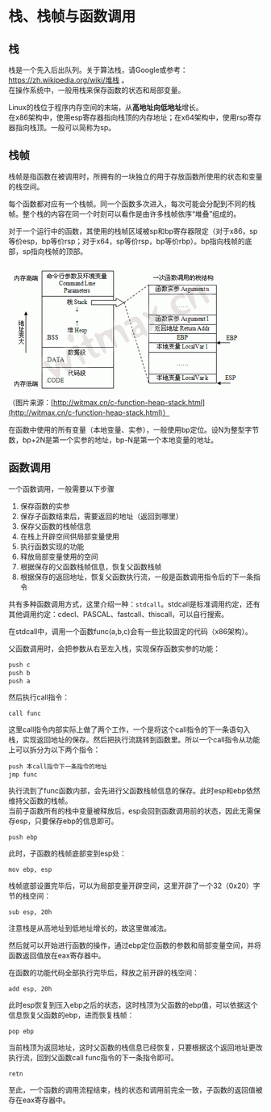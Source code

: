 # 栈、栈帧与函数调用

## 栈

栈是一个先入后出队列。关于算法栈，请Google或参考：<https://zh.wikipedia.org/wiki/堆栈> 。  
在操作系统中，一般用栈来保存函数的状态和局部变量。

Linux的栈位于程序内存空间的末端，从**高地址向低地址**增长。  
在x86架构中，使用esp寄存器指向栈顶的内存地址；在x64架构中，使用rsp寄存器指向栈顶。一般可以简称为sp。

## 栈帧

栈帧是指函数在被调用时，所拥有的一块独立的用于存放函数所使用的状态和变量的栈空间。

每个函数都对应有一个栈帧。同一个函数多次进入，每次可能会分配到不同的栈帧。整个栈的内容在同一个时刻可以看作是由许多栈帧依序“堆叠”组成的。

对于一个运行中的函数，其使用的栈帧区域被sp和bp寄存器限定（对于x86，sp等价esp，bp等价rsp；对于x64，sp等价rsp，bp等价rbp）。bp指向栈帧的底部，sp指向栈帧的顶部。

![](/pic/pwn/stack-20170713.png)  
（图片来源：[http://witmax.cn/c-function-heap-stack.html](http://witmax.cn/c-function-heap-stack.html)）

在函数中使用的所有变量（本地变量、实参），一般使用bp定位。设N为整型字节数，bp+2N是第一个实参的地址，bp-N是第一个本地变量的地址。

## 函数调用

一个函数调用，一般需要以下步骤

1. 保存函数的实参
2. 保存子函数结束后，需要返回的地址（返回到哪里）
3. 保存父函数的栈帧信息
4. 在栈上开辟空间供局部变量使用
5. 执行函数实现的功能
6. 释放局部变量使用的空间
7. 根据保存的父函数栈帧信息，恢复父函数栈帧
8. 根据保存的返回地址，恢复父函数执行流，一般是函数调用指令后的下一条指令

共有多种函数调用方式，这里介绍一种：`stdcall`。stdcall是标准调用约定，还有其他调用约定：cdecl、PASCAL、fastcall、thiscall，可以自行搜索。

在stdcall中，调用一个函数func\(a,b,c\)会有一些比较固定的代码（x86架构）。

父函数调用时，会把参数从右至左入栈，实现保存函数实参的功能：

```assembly
push c  
push b  
push a
```

然后执行call指令：

```assembly
call func
```

这里call指令内部实际上做了两个工作，一个是将这个call指令的下一条语句入栈，实现返回地址的保存。然后把执行流跳转到函数里。所以一个call指令从功能上可以拆分为以下两个指令：

```assembly
push 本call指令下一条指令的地址  
jmp func
```

执行流到了func函数内部，会先进行父函数栈帧信息的保存。此时esp和ebp依然维持父函数的栈帧。  
当前子函数所有的栈中变量被释放后，esp会回到函数调用前的状态，因此无需保存esp，只要保存ebp的信息即可。

```assembly
push ebp
```

此时，子函数的栈帧底部变到esp处：

```assembly
mov ebp, esp
```

栈帧底部设置完毕后，可以为局部变量开辟空间，这里开辟了一个32（0x20）字节的栈空间：

```assembly
sub esp, 20h
```

注意栈是从高地址到低地址增长的，故这里做减法。

然后就可以开始进行函数的操作，通过ebp定位函数的参数和局部变量空间，并将函数返回值放在eax寄存器中。

在函数的功能代码全部执行完毕后，释放之前开辟的栈空间：

```assembly
add esp, 20h
```

此时esp恢复到压入ebp之后的状态，这时栈顶为父函数的ebp值，可以依据这个信息恢复父函数的ebp，进而恢复栈帧：

```assembly
pop ebp
```

当前栈顶为返回地址，这时父函数的栈信息已经恢复，只要根据这个返回地址更改执行流，回到父函数call func指令的下一条指令即可。

```assembly
retn
```

至此，一个函数的调用流程结束，栈的状态和调用前完全一致，子函数的返回值被存在eax寄存器中。

